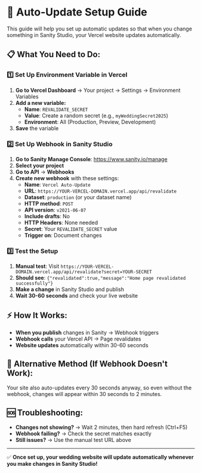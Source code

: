 # 🔄 Auto-Update Setup Guide

This guide will help you set up automatic updates so that when you change something in Sanity Studio, your Vercel website updates automatically.

## 📋 **What You Need to Do:**

### 1️⃣ **Set Up Environment Variable in Vercel**

1. **Go to Vercel Dashboard** → Your project → Settings → Environment Variables
2. **Add a new variable:**
   - **Name**: `REVALIDATE_SECRET`
   - **Value**: Create a random secret (e.g., `myWeddingSecret2025`)
   - **Environment**: All (Production, Preview, Development)
3. **Save** the variable

### 2️⃣ **Set Up Webhook in Sanity Studio**

1. **Go to Sanity Manage Console**: https://www.sanity.io/manage
2. **Select your project**
3. **Go to API** → **Webhooks**
4. **Create new webhook** with these settings:
   - **Name**: `Vercel Auto-Update`
   - **URL**: `https://YOUR-VERCEL-DOMAIN.vercel.app/api/revalidate`
   - **Dataset**: `production` (or your dataset name)
   - **HTTP method**: `POST`
   - **API version**: `v2021-06-07`
   - **Include drafts**: No
   - **HTTP Headers**: None needed
   - **Secret**: Your `REVALIDATE_SECRET` value
   - **Trigger on**: Document changes

### 3️⃣ **Test the Setup**

1. **Manual test**: Visit `https://YOUR-VERCEL-DOMAIN.vercel.app/api/revalidate?secret=YOUR-SECRET`
2. **Should see**: `{"revalidated":true,"message":"Home page revalidated successfully"}`
3. **Make a change** in Sanity Studio and publish
4. **Wait 30-60 seconds** and check your live website

## ⚡ **How It Works:**

- **When you publish** changes in Sanity → Webhook triggers
- **Webhook calls** your Vercel API → Page revalidates  
- **Website updates** automatically within 30-60 seconds

## 🔧 **Alternative Method (If Webhook Doesn't Work):**

Your site also auto-updates every 30 seconds anyway, so even without the webhook, changes will appear within 30 seconds to 2 minutes.

## 🆘 **Troubleshooting:**

- **Changes not showing?** → Wait 2 minutes, then hard refresh (Ctrl+F5)
- **Webhook failing?** → Check the secret matches exactly
- **Still issues?** → Use the manual test URL above

---
✅ **Once set up, your wedding website will update automatically whenever you make changes in Sanity Studio!**
